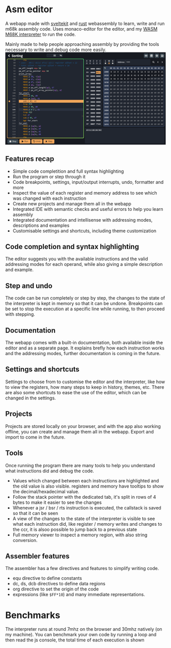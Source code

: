 # Asm editor 

A webapp made with [sveltekit](https://kit.svelte.dev/) and [rust](https://www.rust-lang.org/it) webassembly to learn, write and run m68k assembly code.
Uses monaco-editor for the editor, and my [WASM M68K interpreter](https://github.com/Specy/s68k) to run the code.

Mainly made to help people approaching assembly by providing the tools necessary to write and debug code more easily.
![localImage](./static/images/ASM-editor.png)

## Features recap
* Simple code completition and full syntax highlighting
* Run the program or step through it
* Code breakpoints, settings, input/output interrupts, undo, formatter and more
* Inspect the value of each register and memory address to see which was changed with each instruction
* Create new projects and manage them all in the webapp 
* Integrated IDE with semantic checks and useful errors to help you learn assembly
* Integrated documentation and intellisense with addressing modes, descriptions and examples
* Customisable settings and shortcuts, including theme customization


## Code completion and syntax highlighting
The editor suggests you with the available instructions and the valid addressing modes for each operand, while also
giving a simple description and example.

## Step and undo
The code can be run completely or step by step, the changes to the state of the interpreter is kept in memory so that it can be undone. Breakpoints can be set to stop the execution at a specific line while running, to then proceed with stepping.

## Documentation
The webapp comes with a built-in documentation, both available inside the editor and as a separate page. It explains brefly how each instruction works and the addressing modes, further documentation is coming in the future.

## Settings and shortcuts
Settings to choose from to customise the editor and the interpreter, like how to view the registers, how many steps to keep in history, themes, etc. There are also some shortcuts to ease the use of the editor, which can be changed in the settings.

## Projects
Projects are stored locally on your browser, and with the app also working offline, you can create and manage them all in the webapp. Export and import to come in the future.

## Tools
Once running the program there are many tools to help you understand what instructions did and debug the code.
* Values which changed between each instructions are highlighted and the old value is also visible. registers and memory have tooltips to show the decimal/hexadecimal value.
* Follow the stack pointer with the dedicated tab, it's split in rows of 4 bytes to make it easier to see the changes
* Whenever a jsr / bsr / rts instruction is executed, the callstack is saved so that it can be seen 
* A view of the changes to the state of the interpreter is visible to see what each instruction did, like register / memory writes and changes to the ccr, it is alsoo possible to jump back to a previous state
* Full memory viewer to inspect a memory region, with also string conversion.

## Assembler features
The assembler has a few directives and features to simplify writing code.
* equ directive to define constants
* dc, ds, dcb directives to define data regions
* org directive to set the origin of the code
* expressions (like `$FF*10`) and many immediate representations. 

# Benchmarks
The interpreter runs at round 7mhz on the browser and 30mhz natively (on my machine).
You can benchmark your own code by running a loop and then read the js console, the total time of each execution is shown
